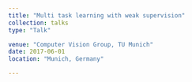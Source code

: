 ```yaml
---
title: "Multi task learning with weak supervision"
collection: talks
type: "Talk"

venue: "Computer Vision Group, TU Munich"
date: 2017-06-01
location: "Munich, Germany"

---
```


